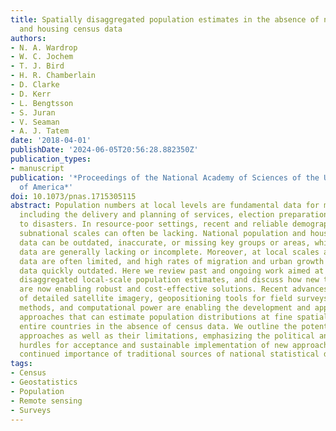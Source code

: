 ```yaml
---
title: Spatially disaggregated population estimates in the absence of national population
  and housing census data
authors:
- N. A. Wardrop
- W. C. Jochem
- T. J. Bird
- H. R. Chamberlain
- D. Clarke
- D. Kerr
- L. Bengtsson
- S. Juran
- V. Seaman
- A. J. Tatem
date: '2018-04-01'
publishDate: '2024-06-05T20:56:28.882350Z'
publication_types:
- manuscript
publication: '*Proceedings of the National Academy of Sciences of the United States
  of America*'
doi: 10.1073/pnas.1715305115
abstract: Population numbers at local levels are fundamental data for many applications,
  including the delivery and planning of services, election preparation, and response
  to disasters. In resource-poor settings, recent and reliable demographic data at
  subnational scales can often be lacking. National population and housing census
  data can be outdated, inaccurate, or missing key groups or areas, while registry
  data are generally lacking or incomplete. Moreover, at local scales accurate boundary
  data are often limited, and high rates of migration and urban growth make existing
  data quickly outdated. Here we review past and ongoing work aimed at producing spatially
  disaggregated local-scale population estimates, and discuss how new technologies
  are now enabling robust and cost-effective solutions. Recent advances in the availability
  of detailed satellite imagery, geopositioning tools for field surveys, statistical
  methods, and computational power are enabling the development and application of
  approaches that can estimate population distributions at fine spatial scales across
  entire countries in the absence of census data. We outline the potential of such
  approaches as well as their limitations, emphasizing the political and operational
  hurdles for acceptance and sustainable implementation of new approaches, and the
  continued importance of traditional sources of national statistical data.
tags:
- Census
- Geostatistics
- Population
- Remote sensing
- Surveys
---
```


